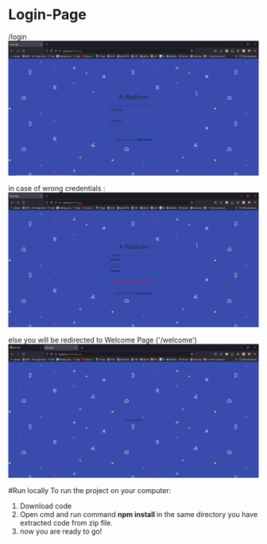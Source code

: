 # Login-Page
/login
<img src="https://github.com/bhavyak13/Login-Page/blob/master/src/images/login%20Page.png">

in case of wrong credentials : 
<img src="https://github.com/bhavyak13/Login-Page/blob/master/src/images/WrongCredentialsCase.png">

else you will be redirected to Welcome Page ('/welcome')
<img src="https://github.com/bhavyak13/Login-Page/blob/master/src/images/welcomePage.png">

#Run locally
To run the project on your computer:
1. Download code 
2. Open cmd and run command <b>npm install </b> in the same directory you have extracted code from zip file.
3. now you are ready to go!